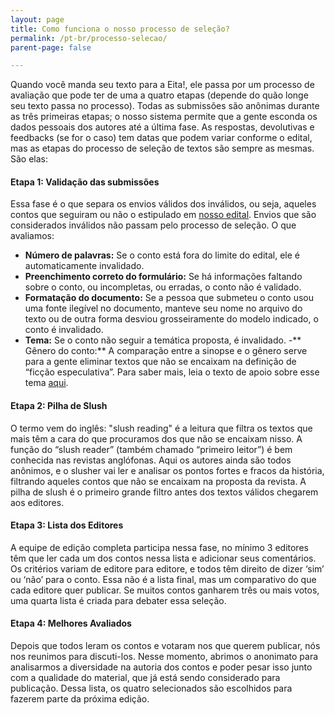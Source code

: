 ```yaml
---
layout: page
title: Como funciona o nosso processo de seleção?
permalink: /pt-br/processo-selecao/
parent-page: false

---
```


Quando você manda seu texto para a Eita!, ele passa por um processo de avaliação que pode ter de uma a quatro etapas (depende do quão longe seu texto passa no processo). Todas as submissões são anônimas durante as três primeiras etapas; o nosso sistema permite que a gente esconda os dados pessoais dos autores até a última fase.
As respostas, devolutivas e feedbacks (se for o caso) tem datas que podem variar conforme o edital, mas as etapas do processo de seleção de textos são sempre as mesmas. São elas:

#### **Etapa 1: Validação das submissões**
Essa fase é o que separa os envios válidos dos inválidos, ou seja, aqueles contos que seguiram ou não o estipulado em [nosso edital](https://www.eitamagazine.com/pt-br/edital/). Envios que são considerados inválidos não passam pelo processo de seleção. O que avaliamos:

- **Número de palavras:** Se o conto está fora do limite do edital, ele é automaticamente invalidado.
- **Preenchimento correto do formulário:** Se há informações faltando sobre o conto, ou incompletas, ou erradas, o conto não é validado.
- **Formatação do documento:** Se a pessoa que submeteu o conto usou uma fonte ilegível no documento, manteve seu nome no arquivo do texto ou de outra forma desviou grosseiramente do modelo indicado, o conto é invalidado.
- **Tema:** Se o conto não seguir a temática proposta, é invalidado.
-** Gênero do conto:** A comparação entre a sinopse e o gênero serve para a gente eliminar textos que não se encaixam na definição de “ficção especulativa”. Para saber mais, leia o texto de apoio sobre esse tema [aqui](https://www.eitamagazine.com/issue/2021/07/27/eita-comida.html).

#### **Etapa 2: Pilha de Slush**
O termo vem do inglês: "slush reading" é a leitura que filtra os textos que mais têm a cara do que procuramos dos que não se encaixam nisso. A função do “slush reader” (também chamado “primeiro leitor”) é bem conhecida nas revistas anglófonas. Aqui os autores ainda são todos anônimos, e o slusher vai ler e analisar os pontos fortes e fracos da história, filtrando aqueles contos que não se encaixam na proposta da revista.
A pilha de slush é o primeiro grande filtro antes dos textos válidos chegarem aos editores.

#### **Etapa 3: Lista dos Editores**
A equipe de edição completa participa nessa fase, no mínimo 3 editores têm que ler cada um dos contos nessa lista e adicionar seus comentários. Os critérios variam de editore para editore, e todos têm direito de dizer ‘sim’ ou ‘não’ para o conto.
Essa não é a lista final, mas um comparativo do que cada editore quer publicar. Se muitos contos ganharem três ou mais votos, uma quarta lista é criada para debater essa seleção.

#### **Etapa 4: Melhores Avaliados**
Depois que todos leram os contos e votaram nos que querem publicar, nós nos reunimos para discuti-los. Nesse momento, abrimos o anonimato para analisarmos a diversidade na autoria dos contos e poder pesar isso junto com a qualidade do material, que já está sendo considerado para publicação.
Dessa lista, os quatro selecionados são escolhidos para fazerem parte da próxima edição.
